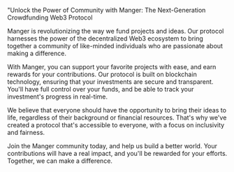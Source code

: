 "Unlock the Power of Community with Manger: The Next-Generation Crowdfunding Web3 Protocol

Manger is revolutionizing the way we fund projects and ideas. Our protocol harnesses the power of the decentralized Web3 ecosystem to bring together a community of like-minded individuals who are passionate about making a difference.

With Manger, you can support your favorite projects with ease, and earn rewards for your contributions. Our protocol is built on blockchain technology, ensuring that your investments are secure and transparent. You'll have full control over your funds, and be able to track your investment's progress in real-time.

We believe that everyone should have the opportunity to bring their ideas to life, regardless of their background or financial resources. That's why we've created a protocol that's accessible to everyone, with a focus on inclusivity and fairness.

Join the Manger community today, and help us build a better world. Your contributions will have a real impact, and you'll be rewarded for your efforts. Together, we can make a difference.